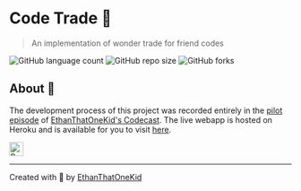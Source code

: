 # Code Trade 🔄
> An implementation of wonder trade for friend codes

![GitHub language count](https://img.shields.io/github/languages/count/ethanthatonekid/code-trade)
![GitHub repo size](https://img.shields.io/github/repo-size/ethanthatonekid/code-trade)
![GitHub forks](https://img.shields.io/github/forks/ethanthatonekid/code-trade?style=social)

## About 🧠
The development process of this project was recorded entirely in the [pilot episode](https://github.com/EthanThatOneKid/codecasts/tree/master/code-trade) of [EthanThatOneKid's Codecast](https://github.com/EthanThatOneKid/codecasts). The live webapp is hosted on Heroku and is available for you to visit [here](https://code-trade.herokuapp.com/).

<a href="https://www.buymeacoffee.com/etok" target="_blank"><img src="https://cdn.buymeacoffee.com/buttons/default-orange.png" alt="Buy Me A Coffee" style="height: 25px !important;" ></a>

---

Created with 💖 by [EthanThatOneKid](https://github.com/EthanThatOneKid)